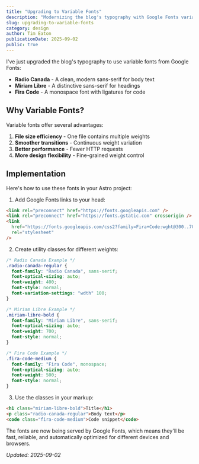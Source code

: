 ```yaml
---
title: "Upgrading to Variable Fonts"
description: "Modernizing the blog's typography with Google Fonts variable fonts"
slug: upgrading-to-variable-fonts
category: design
author: Tim Eaton
publicationDate: 2025-09-02
public: true
---
```


I've just upgraded the blog's typography to use variable fonts from Google Fonts:

- **Radio Canada** - A clean, modern sans-serif for body text
- **Miriam Libre** - A distinctive sans-serif for headings
- **Fira Code** - A monospace font with ligatures for code

## Why Variable Fonts?

Variable fonts offer several advantages:

1. **File size efficiency** - One file contains multiple weights
2. **Smoother transitions** - Continuous weight variation
3. **Better performance** - Fewer HTTP requests
4. **More design flexibility** - Fine-grained weight control

## Implementation

Here's how to use these fonts in your Astro project:

1. Add Google Fonts links to your head:

```html
<link rel="preconnect" href="https://fonts.googleapis.com" />
<link rel="preconnect" href="https://fonts.gstatic.com" crossorigin />
<link
  href="https://fonts.googleapis.com/css2?family=Fira+Code:wght@300..700&family=Miriam+Libre:wght@400..700&family=Radio+Canada:ital,wght@0,300..700;1,300..700&display=swap"
  rel="stylesheet"
/>
```

2. Create utility classes for different weights:

```css
/* Radio Canada Example */
.radio-canada-regular {
  font-family: "Radio Canada", sans-serif;
  font-optical-sizing: auto;
  font-weight: 400;
  font-style: normal;
  font-variation-settings: "wdth" 100;
}

/* Miriam Libre Example */
.miriam-libre-bold {
  font-family: "Miriam Libre", sans-serif;
  font-optical-sizing: auto;
  font-weight: 700;
  font-style: normal;
}

/* Fira Code Example */
.fira-code-medium {
  font-family: "Fira Code", monospace;
  font-optical-sizing: auto;
  font-weight: 500;
  font-style: normal;
}
```

3. Use the classes in your markup:

```html
<h1 class="miriam-libre-bold">Title</h1>
<p class="radio-canada-regular">Body text</p>
<code class="fira-code-medium">Code snippet</code>
```

The fonts are now being served by Google Fonts, which means they'll be fast, reliable, and automatically optimized for different devices and browsers.

_Updated: 2025-09-02_
